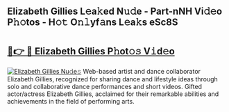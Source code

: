 ## Elizabeth Gillies L𝚎a𝚔ed N𝚞𝚍e - Part-nNH Vi𝚍𝚎o P𝚑𝚘tos - H𝚘𝚝 O𝚗𝚕yf𝚊ns L𝚎a𝚔s eSc8S

# <h2><a href="http://kfai1e2.oniu.top/?m=Elizabeth+Gillies">🔗👉 🔴 Elizabeth Gillies P𝚑ot𝚘𝚜 V𝚒d𝚎o</a></h2>

[![Elizabeth Gillies Nu𝚍e𝚜](https://i.imgur.com/0qMVB7G.gif)](http://kfai1e2.oniu.top/?m=Elizabeth+Gillies)
Web-based artist and dance collaborator Elizabeth Gillies, recognized for sharing dance and lifestyle ideas through solo and collaborative dance performances and short videos. Gifted actor/actress Elizabeth Gillies, acclaimed for their remarkable abilities and achievements in the field of performing arts.  
